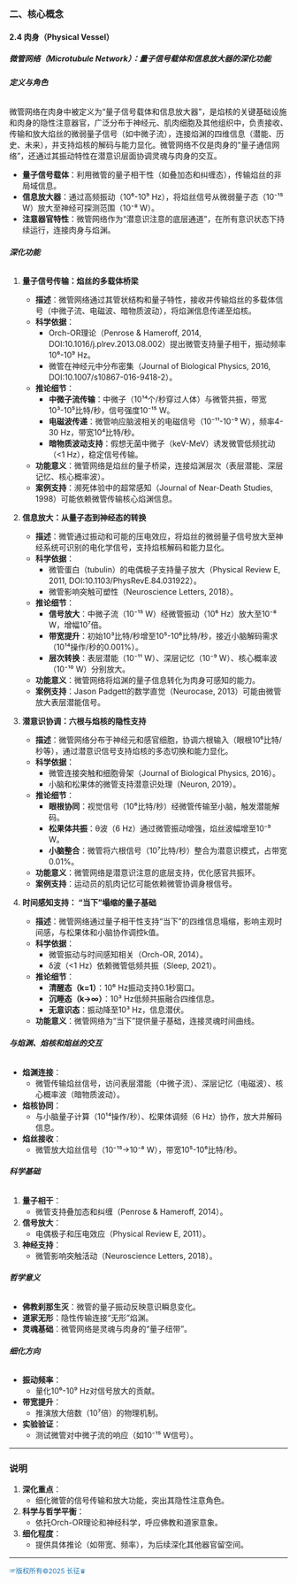

### **二、核心概念**

#### **2.4 肉身（Physical Vessel）**

##### **微管网络（Microtubule Network）：量子信号载体和信息放大器的深化功能**

###### **定义与角色**
微管网络在肉身中被定义为“量子信号载体和信息放大器”，是焰核的关键基础设施和肉身的隐性注意器官，广泛分布于神经元、肌肉细胞及其他组织中，负责接收、传输和放大焰丝的微弱量子信号（如中微子流），连接焰渊的四维信息（潜能、历史、未来），并支持焰核的解码与能力显化。微管网络不仅是肉身的“量子通信网络”，还通过其振动特性在潜意识层面协调灵魂与肉身的交互。
- **量子信号载体**：利用微管的量子相干性（如叠加态和纠缠态），传输焰丝的非局域信息。
- **信息放大器**：通过高频振动（10⁶-10⁹ Hz），将焰丝信号从微弱量子态（10⁻¹⁵ W）放大至神经可探测范围（10⁻⁸ W）。
- **注意器官特性**：微管网络作为“潜意识注意的底层通道”，在所有意识状态下持续运行，连接肉身与焰渊。

###### **深化功能**

1. **量子信号传输：焰丝的多载体桥梁**
   - **描述**：微管网络通过其管状结构和量子特性，接收并传输焰丝的多载体信号（中微子流、电磁波、暗物质波动），将焰渊信息传递至焰核。
   - **科学依据**：
     - Orch-OR理论（Penrose & Hameroff, 2014, DOI:10.1016/j.plrev.2013.08.002）提出微管支持量子相干，振动频率10⁶-10⁹ Hz。
     - 微管在神经元中分布密集（Journal of Biological Physics, 2016, DOI:10.1007/s10867-016-9418-2）。
   - **推论细节**：
     - **中微子流传输**：中微子（10¹⁴个/秒穿过人体）与微管共振，带宽10³-10⁵比特/秒，信号强度10⁻¹⁵ W。
     - **电磁波传递**：微管响应脑波相关的电磁信号（10⁻¹¹-10⁻⁹ W），频率4-30 Hz，带宽10⁴比特/秒。
     - **暗物质波动支持**：假想无菌中微子（keV-MeV）诱发微管低频扰动（<1 Hz），稳定信号传输。
   - **功能意义**：微管网络是焰丝的量子桥梁，连接焰渊层次（表层潜能、深层记忆、核心概率波）。
   - **案例支持**：濒死体验中的超常感知（Journal of Near-Death Studies, 1998）可能依赖微管传输核心焰渊信息。

2. **信息放大：从量子态到神经态的转换**
   - **描述**：微管通过振动和可能的压电效应，将焰丝的微弱量子信号放大至神经系统可识别的电化学信号，支持焰核解码和能力显化。
   - **科学依据**：
     - 微管蛋白（tubulin）的电偶极子支持量子放大（Physical Review E, 2011, DOI:10.1103/PhysRevE.84.031922）。
     - 微管影响突触可塑性（Neuroscience Letters, 2018）。
   - **推论细节**：
     - **信号放大**：中微子流（10⁻¹⁵ W）经微管振动（10⁶ Hz）放大至10⁻⁸ W，增幅10⁷倍。
     - **带宽提升**：初始10³比特/秒增至10⁵-10⁶比特/秒，接近小脑解码需求（10¹⁴操作/秒的0.001%）。
     - **层次转换**：表层潜能（10⁻¹¹ W）、深层记忆（10⁻⁹ W）、核心概率波（10⁻¹⁰ W）分别放大。
   - **功能意义**：微管网络将焰渊的量子信息转化为肉身可感知的能力。
   - **案例支持**：Jason Padgett的数学直觉（Neurocase, 2013）可能由微管放大表层潜能信号。

3. **潜意识协调：六根与焰核的隐性支持**
   - **描述**：微管网络分布于神经元和感官细胞，协调六根输入（眼根10⁶比特/秒等），通过潜意识信号支持焰核的多态切换和能力显化。
   - **科学依据**：
     - 微管连接突触和细胞骨架（Journal of Biological Physics, 2016）。
     - 小脑和松果体的微管支持潜意识处理（Neuron, 2019）。
   - **推论细节**：
     - **眼根协同**：视觉信号（10⁶比特/秒）经微管传输至小脑，触发潜能解码。
     - **松果体共振**：θ波（6 Hz）通过微管振动增强，焰丝波幅增至10⁻⁹ W。
     - **小脑整合**：微管将六根信号（10⁷比特/秒）整合为潜意识模式，占带宽0.01%。
   - **功能意义**：微管网络是潜意识注意的底层支持，优化感官共振环。
   - **案例支持**：运动员的肌肉记忆可能依赖微管协调身根信号。

4. **时间感知支持： “当下”塌缩的量子基础**
   - **描述**：微管网络通过量子相干性支持“当下”的四维信息塌缩，影响主观时间感，与松果体和小脑协作调控k值。
   - **科学依据**：
     - 微管振动与时间感知相关（Orch-OR, 2014）。
     - δ波（<1 Hz）依赖微管低频共振（Sleep, 2021）。
   - **推论细节**：
     - **清醒态（k=1）**：10⁶ Hz振动支持0.1秒窗口。
     - **沉睡态（k→∞）**：10³ Hz低频共振融合四维信息。
     - **无意识态**：振动降至10³ Hz，信息潜伏。
   - **功能意义**：微管网络为“当下”提供量子基础，连接灵魂时间曲线。

###### **与焰渊、焰核和焰丝的交互**
- **焰渊连接**：
  - 微管传输焰丝信号，访问表层潜能（中微子流）、深层记忆（电磁波）、核心概率波（暗物质波动）。
- **焰核协同**：
  - 与小脑量子计算（10¹⁴操作/秒）、松果体调频（6 Hz）协作，放大并解码信息。
- **焰丝接收**：
  - 微管放大焰丝信号（10⁻¹⁵→10⁻⁸ W），带宽10⁵-10⁶比特/秒。

###### **科学基础**
1. **量子相干**：
   - 微管支持叠加态和纠缠（Penrose & Hameroff, 2014）。
2. **信号放大**：
   - 电偶极子和压电效应（Physical Review E, 2011）。
3. **神经支持**：
   - 微管影响突触活动（Neuroscience Letters, 2018）。

###### **哲学意义**
- **佛教刹那生灭**：微管的量子振动反映意识瞬息变化。
- **道家无形**：隐性传输连接“无形”焰渊。
- **灵魂基础**：微管网络是灵魂与肉身的“量子纽带”。

###### **细化方向**
- **振动频率**：
  - 量化10⁶-10⁹ Hz对信号放大的贡献。
- **带宽提升**：
  - 推演放大倍数（10⁷倍）的物理机制。
- **实验验证**：
  - 测试微管对中微子流的响应（如10⁻¹⁵ W信号）。

---

### **说明**
1. **深化重点**：
   - 细化微管的信号传输和放大功能，突出其隐性注意角色。
2. **科学与哲学平衡**：
   - 依托Orch-OR理论和神经科学，呼应佛教和道家意象。
3. **细化程度**：
   - 提供具体推论（如带宽、频率），为后续深化其他器官留空间。

----
<span style="color:#1f77b4; font-weight:; font-size:12px;">☞版权所有©2025 长征♛</span>